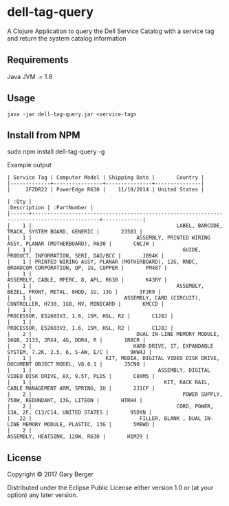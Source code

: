 # dell-tag-query

A Clojure Application to query the Dell Service Catalog with a service tag and return the system catalog information


## Requirements

Java JVM .= 1.8


## Usage

```java -jar dell-tag-query.jar <service-tag>```


## Install from NPM

sudo npm install dell-tag-query -g


Example output

```
| Service Tag | Computer Model | Shipping Date |       Country |
|-------------+----------------+---------------+---------------|
|     2FZDR22 | PowerEdge R630 |    11/19/2014 | United States |

| :Qty |                                                                               :Description | :PartNumber |
|------+--------------------------------------------------------------------------------------------+-------------|
|    1 |                                               LABEL, BARCODE, TRACK, SYSTEM BOARD, GENERIC |       23503 |
|    1 |                                  ASSEMBLY, PRINTED WIRING ASSY, PLANAR (MOTHERBOARD), R630 |       CNCJW |
|    1 |                                                 GUIDE, PRODUCT, INFORMATION, SERI, DAO/BCC |       J894K |
|    1 | PRINTED WIRING ASSY, PLANAR (MOTHERBOARD), 12G, RNDC, BROADCOM CORPORATION, QP, 1G, COPPER |       FM487 |
|    1 |                                                       ASSEMBLY, CABLE, MPERC, 8, APL, R630 |       K43RY |
|    1 |                                               ASSEMBLY, BEZEL, FRONT, METAL, 8HDD, 1U, 13G |       3FJR9 |
|    1 |                              ASSEMBLY, CARD (CIRCUIT), CONTROLLER, H730, 1GB, NV, MINICARD |       KMCCD |
|    1 |                                                     PROCESSOR, E52603V3, 1.6, 15M, HSL, R2 |       C1J8J |
|    1 |                                                     PROCESSOR, E52603V3, 1.6, 15M, HSL, R2 |       C1J8J |
|    2 |                                  DUAL IN-LINE MEMORY MODULE, 16GB, 2133, 2RX4, 4G, DDR4, R |       1R8CR |
|    2 |                                 HARD DRIVE, 1T, EXPANDABLE SYSTEM, 7.2K, 2.5, 6, S-AW, E/C |       9KW4J |
|    1 |                        KIT, MEDIA, DIGITAL VIDEO DISK DRIVE, DOCUMENT OBJECT MODEL, V8.0.1 |       J5CN0 |
|    1 |                                         ASSEMBLY, DIGITAL VIDEO DISK DRIVE, 8X, 9.5T, PLDS |       C8XM5 |
|    1 |                                           KIT, RACK RAIL, CABLE MANAGEMENT ARM, SPRING, 1U |       2J1CF |
|    2 |                                                 POWER SUPPLY, 750W, REDUNDANT, 13G, LITEON |       HTRH4 |
|    2 |                                               CORD, POWER, 13A, 2F, C13/C14, UNITED STATES |       95DYN |
|   22 |                                   FILLER, BLANK , DUAL IN-LINE MEMORY MODULE, PLASTIC, 13G |       5M8WD |
|    2 |                                                             ASSEMBLY, HEATSINK, 120W, R630 |       H1M29 |
```


## License

Copyright © 2017 Gary Berger

Distributed under the Eclipse Public License either version 1.0 or (at
your option) any later version.
